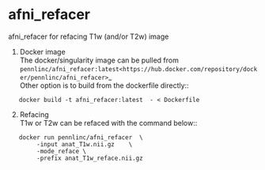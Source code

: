 # afni_refacer
 
afni_refacer for refacing T1w (and/or T2w) image 

1. Docker image \
 The docker/singularity image can be pulled from  
`pennlinc/afni_refacer:latest<https://hub.docker.com/repository/docker/pennlinc/afni_refacer>`_ \
Other option is to build from the  dockerfile directly::
```
   docker build -t afni_refacer:latest  - < Dockerfile
  ```

2. Refacing \
T1w or T2w can be refaced with the command below::   
```
   docker run pennlinc/afni_refacer  \
        -input anat_T1w.nii.gz    \
        -mode_reface \
        -prefix anat_T1w_reface.nii.gz
```
